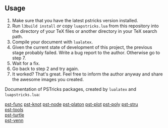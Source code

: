 ## Usage

  1. Make sure that you have the latest pstricks version installed.
  2. Run `l3build install` *or* copy `luapstricks.lua` from this repository into the directory of your TeX files or another directory in your TeX search path.
  3. Compile your document with `lualatex`.
  4. Given the current state of development of this project, the previous stage probably failed. Write a bug report to the author. Otherwise go to step 7.
  5. Wait for a fix.
  6. Go back to step 2 and try again.
  7. It worked? That's great. Feel free to inform the author anyway and share the awesome images you created.


Documentation of PSTricks packages, created by `lualatex` and `luapstricks.lua`:

   [pst-func](https://hvoss.org/PSTexa/pst-func-doc.pdf)
   [pst-knot](https://hvoss.org/PSTexa/pst-knot-doc.pdf)
   [pst-node](https://hvoss.org/PSTexa/pst-node-doc.pdf)
   [pst-platon](https://hvoss.org/PSTexa/pst-platon-doc.pdf)
   [pst-plot](https://hvoss.org/PSTexa/pst-plot-doc.pdf)
   [pst-poly](https://hvoss.org/PSTexa/pst-poly-doc.pdf)
   [pst-stru](https://hvoss.org/PSTexa/pst-stru-doc.pdf)  
   [pst-tools](https://hvoss.org/PSTexa/pst-tools-doc.pdf)  
   [pst-turtle](https://hvoss.org/PSTexa/pst-turtle-doc.pdf)  
   [pst-venn](https://hvoss.org/PSTexa/pst-venn-doc.pdf)  
